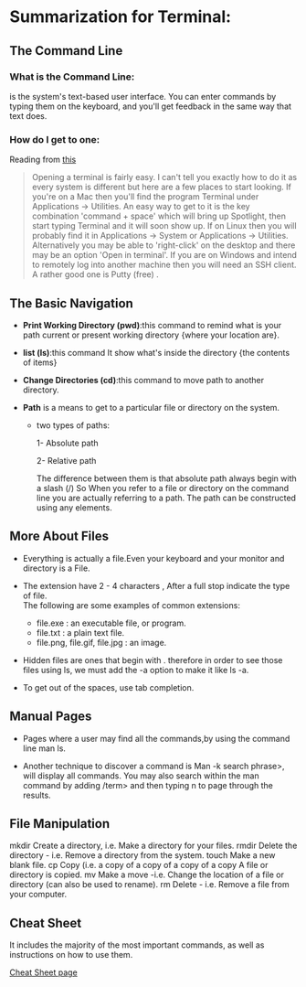 # Summarization for Terminal:
## The Command Line
 ### What is the Command Line:
 is the system's text-based user interface. You can enter commands by typing them on the keyboard, and you'll get feedback in the same way that text does.
 ### How do I get to one:
 Reading from [this](https://ryanstutorials.net/linuxtutorial/commandline.php)

 >Opening a terminal is fairly easy. I can't tell you exactly how to do it as every system is different but here are a few places to start looking.
If you're on a Mac then you'll find the program Terminal under Applications -> Utilities. An easy way to get to it is the key combination 'command + space' which will bring up Spotlight, then start typing Terminal and it will soon show up.
If on Linux then you will probably find it in Applications -> System or Applications -> Utilities. Alternatively you may be able to 'right-click' on the desktop and there may be an option 'Open in terminal'.
If you are on Windows and intend to remotely log into another machine then you will need an SSH client. A rather good one is Putty (free) . 

## The Basic Navigation
- **Print Working Directory (pwd)**:this command  to remind what is your path current or present working directory {where your location are}.
- **list (ls)**:this command It show what's inside the directory {the contents of items}
- **Change Directories (cd)**:this command to move path to another directory.
- **Path** is a means to get to a particular file or directory on the system.

  - two types of paths:

       1- Absolute path 
  
       2- Relative path<br> 
       
       The difference between them is that absolute path always begin with a slash (/)
So When you refer to a file or directory on the command line you are actually referring to a path. The path can be constructed using any elements.
 
## More About Files
- Everything is actually a file.Even your keyboard and your monitor and directory is a File.<br>
- The extension have 2 - 4 characters , After a full stop indicate the type of file.
<br> The following are some examples of common extensions:
   - file.exe : an executable file, or program.
   - file.txt : a plain text file.
   - file.png, file.gif, file.jpg : an image.

- Hidden files are ones that begin with . therefore in order to see those files using ls, we must add the -a option to make it like ls -a. 

- To get out of the spaces, use tab completion.

## Manual Pages
- Pages where a user may find all the commands,by using the command line man ls.<br>

- Another technique to discover a command is Man -k search phrase>, will display all commands. You may also search within the man command by adding /term> and then typing n to page through the results.

## File Manipulation
mkdir Create a directory, i.e. Make a directory for your files. rmdir Delete the directory - i.e. Remove a directory from the system. touch Make a new blank file. cp Copy (i.e. a copy of a copy of a copy of a copy A file or directory is copied. mv Make a move -i.e. Change the location of a file or directory (can also be used to rename). rm Delete - i.e. Remove a file from your computer.


## Cheat Sheet
 It includes the majority of the most important commands, as well as instructions on how to use them.

[Cheat Sheet page](https://ryanstutorials.net/linuxtutorial/cheatsheet.php)